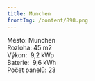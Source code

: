 ```yaml
---
title: Munchen
frontImg: /content/898.png
---
```

<!--StartFragment-->

Město: Munchen\
Rozloha: 45 m2\
Výkon:  9,2 kWp\
Baterie:  9,6 kWh\
Počet panelů: 23

<!--EndFragment-->